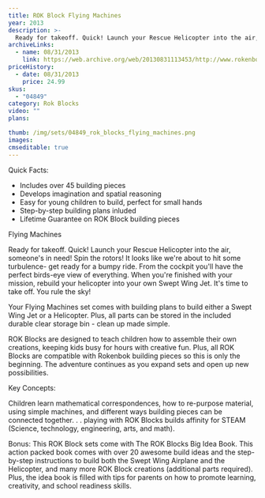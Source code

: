 ```yaml
---
title: ROK Block Flying Machines
year: 2013
description: >-
  Ready for takeoff. Quick! Launch your Rescue Helicopter into the air, someone's in need! Spin the rotors! It looks like we're about to hit some turbulence- get ready for a bumpy ride. From the cockpit you'll have the perfect birds-eye view of everything. When you're finished with your mission, rebuild your helicopter into your own Swept Wing Jet. It's time to take off. You rule the sky!
archiveLinks:
  - name: 08/31/2013
    link: https://web.archive.org/web/20130831113453/http://www.rokenbok.com/estore/rok-blocks/high-flying-fun-airplanes-helicopters
priceHistory:
  - date: 08/31/2013
    price: 24.99
skus:
  - "04849"
category: Rok Blocks
video: ""
plans:

thumb: /img/sets/04849_rok_blocks_flying_machines.png
images:
cmseditable: true
---
```

Quick Facts:
  - Includes over 45 building pieces
  - Develops imagination and spatial reasoning
  - Easy for young children to build, perfect for small hands
  - Step-by-step building plans inluded
  - Lifetime Guarantee on ROK Block building pieces

Flying Machines

Ready for takeoff. Quick! Launch your Rescue Helicopter into the air, someone's in need! Spin the rotors! It looks like we're about to hit some turbulence- get ready for a bumpy ride. From the cockpit you'll have the perfect birds-eye view of everything. When you're finished with your mission, rebuild your helicopter into your own Swept Wing Jet. It's time to take off. You rule the sky!

Your Flying Machines set comes with building plans to build either a Swept Wing Jet or a Helicopter. Plus, all parts can be stored in the included durable clear storage bin - clean up made simple.

ROK Blocks are designed to teach children how to assemble their own creations, keeping kids busy for hours with creative fun. Plus, all ROK Blocks are compatible with Rokenbok building pieces so this is only the beginning. The adventure continues as you expand sets and open up new possibilities.

Key Concepts:

Children learn mathematical correspondences, how to re-purpose material, using simple machines, and different ways building pieces can be connected together. . .  playing with ROK Blocks builds affinity for STEAM (Science, technology, engineering, arts, and math).

Bonus: This ROK Block sets come with The ROK Blocks Big Idea Book. This action packed book comes with over 20 awesome build ideas and the step-by-step instructions to build both the Swept Wing Airplane and the Helicopter, and many more ROK Block creations (additional parts required). Plus, the idea book is filled with tips for parents on how to promote learning, creativity, and school readiness skills.
